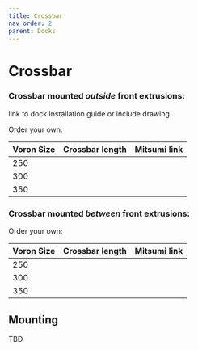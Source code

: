```yaml
---
title: Crossbar
nav_order: 2
parent: Docks
---
```

<!-- Use the page layout at TOC.md:  https://github.com/sdylewski/StealthChanger/blob/main/docs/TOC.md -->
# Crossbar

### Crossbar mounted <em>outside</em> front extrusions:

link to dock installation guide or include drawing.

Order your own:

| Voron Size | Crossbar length | Mitsumi link |
| ---		|		---				|	---		|
|	250	|		|
|	300	|		|
|	350	|		|


### Crossbar mounted <em>between</em> front extrusions:

Order your own:

| Voron Size | Crossbar length | Mitsumi link |
| ---		|		---				|	---		|
|	250	|		|
|	300	|		|
|	350	|		|

## Mounting
TBD